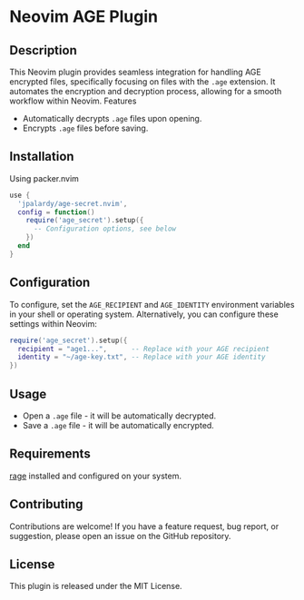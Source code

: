 # Neovim AGE Plugin

## Description

This Neovim plugin provides seamless integration for handling AGE encrypted
files, specifically focusing on files with the `.age` extension. It automates
the encryption and decryption process, allowing for a smooth workflow within
Neovim. Features

- Automatically decrypts `.age` files upon opening.
- Encrypts `.age` files before saving.

## Installation

Using packer.nvim

```lua
use {
  'jpalardy/age-secret.nvim',
  config = function()
    require('age_secret').setup({
      -- Configuration options, see below
    })
  end
}
```


## Configuration

To configure, set the `AGE_RECIPIENT` and `AGE_IDENTITY` environment variables
in your shell or operating system. Alternatively, you can configure these
settings within Neovim:

```lua
require('age_secret').setup({
  recipient = "age1...",      -- Replace with your AGE recipient
  identity = "~/age-key.txt", -- Replace with your AGE identity
})
```

## Usage

- Open a `.age` file - it will be automatically decrypted.
- Save a `.age` file - it will be automatically encrypted.

## Requirements

[rage](https://github.com/str4d/rage) installed and configured on your system.

## Contributing

Contributions are welcome! If you have a feature request, bug report, or
suggestion, please open an issue on the GitHub repository.

## License

This plugin is released under the MIT License.
